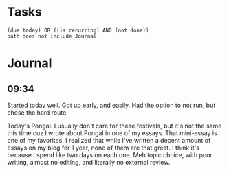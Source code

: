 # Tasks
```tasks
(due today) OR ((is recurring) AND (not done))
path does not include Journal
```
# Journal
## 09:34
Started today well. Got up early, and easily. Had the option to not run, but chose the hard route.

Today's Pongal. I usually don't care for these festivals, but it's not the same this time cuz I wrote about Pongal in one of my essays. That mini-essay is one of my favorites. I realized that while I've written a decent amount of essays on my blog for 1 year, none of them are that great. I think it's because I spend like two days on each one. Meh topic choice, with poor writing, almost no editing, and literally no external review.